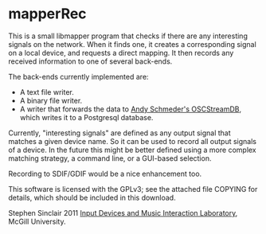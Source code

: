 # mapperRec

This is a small libmapper program that checks if there are any interesting
signals on the network.  When it finds one, it creates a corresponding signal on
a local device, and requests a direct mapping.  It then records any received
information to one of several back-ends.

The back-ends currently implemented are:

- A text file writer.
- A binary file writer.
- A writer that forwards the data to [Andy Schmeder's OSCStreamDB][1], which
writes it to a Postgresql database.

Currently, "interesting signals" are defined as any output signal that matches a
given device name.  So it can be used to record all output signals of a device.
In the future this might be better defined using a more complex matching
strategy, a command line, or a GUI-based selection.

Recording to SDIF/GDIF would be a nice enhancement too.

This software is licensed with the GPLv3; see the attached file COPYING for
details, which should be included in this download.

Stephen Sinclair 2011
[Input Devices and Music Interaction Laboratory][2], McGill University.

[1]: http://cnmat.berkeley.edu/system/files/attachments/oscstreamdb-final.pdf
[2]: http://idmil.org/software/libmapper
